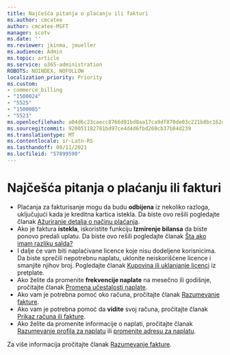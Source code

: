 ```yaml
---
title: Najčešća pitanja o plaćanju ili fakturi
ms.author: cmcatee
author: cmcatee-MSFT
manager: scotv
ms.date: ''
ms.reviewer: jkinma, jmueller
ms.audience: Admin
ms.topic: article
ms.service: o365-administration
ROBOTS: NOINDEX, NOFOLLOW
localization_priority: Priority
ms.custom:
- commerce_billing
- "1500024"
- "5525"
- "1500005"
- "5523"
ms.openlocfilehash: a04d6c23caecc8766d91bd8aa17ca9df870de03c221b8bc162dfe4a98d961f48
ms.sourcegitcommit: 920051182781bd97ce4d4d6fbd268cb37b84d239
ms.translationtype: MT
ms.contentlocale: sr-Latn-RS
ms.lasthandoff: 08/11/2021
ms.locfileid: "57899590"
---
```

# <a name="billing-or-invoice-faq"></a>Najčešća pitanja o plaćanju ili fakturi

- Plaćanja za fakturisanje mogu da budu **odbijena** iz nekoliko razloga, uključujući kada je kreditna kartica istekla. Da biste ovo rešili pogledajte članak [Ažuriranje detalja o načinu plaćanja](https://docs.microsoft.com/microsoft-365/commerce/billing-and-payments/manage-payment-methods#update-payment-method-details).
- Ako je faktura **istekla**, iskoristite funkciju **Izmirenje bilansa** da biste ponovo predali uplatu. Da biste ovo rešili pogledajte članak [Šta ako imam razliku salda?](https://docs.microsoft.com/microsoft-365/commerce/billing-and-payments/pay-for-your-subscription#what-if-i-have-an-outstanding-balance)
- I dalje će vam biti naplaćivane licence koje nisu dodeljene korisnicima. Da biste sprečili nepotrebnu naplatu, uklonite neiskorišćene licence i smanjite njihov broj. Pogledajte članak [Kupovina ili uklanjanje licenci](https://docs.microsoft.com/microsoft-365/commerce/licenses/buy-licenses) iz pretplate.
- Ako želite da promenite **frekvencije naplate** na mesečno ili godišnje, pročitajte članak [Promena učestalosti naplate](https://docs.microsoft.com/microsoft-365/commerce/billing-and-payments/change-payment-frequency).
- Ako vam je potrebna pomoć oko računa, pročitajte članak [Razumevanje fakture](https://docs.microsoft.com/microsoft-365/commerce/billing-and-payments/understand-your-invoice2).
- Ako vam je potrebna pomoć da **vidite** svoj računa, pročitajte članak [Prikaz računa ili fakture](https://docs.microsoft.com/microsoft-365/commerce/billing-and-payments/view-your-bill-or-invoice).
- Ako želite da promenite informacije o naplati, pročitajte članak [Razumevanje profila za naplatu](https://docs.microsoft.com/microsoft-365/commerce/billing-and-payments/manage-billing-profiles) ili [promenite adresu za naplatu](https://docs.microsoft.com/microsoft-365/commerce/billing-and-payments/change-your-billing-addresses).

Za više informacija pročitajte članak [Razumevanje fakture](https://docs.microsoft.com/microsoft-365/commerce/billing-and-payments/understand-your-invoice2).